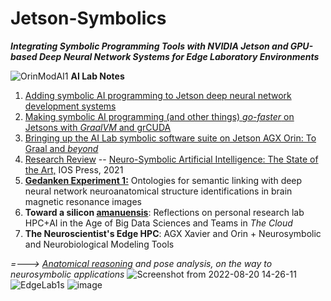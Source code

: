 # Jetson-Symbolics
**_Integrating Symbolic Programming Tools with NVIDIA Jetson and GPU-based Deep Neural Network Systems for Edge Laboratory Environments_**


![OrinModAI1](https://user-images.githubusercontent.com/71346897/173706883-8b9418da-0ce3-4aed-a1ad-c10251d9fb43.png)
**AI Lab Notes**
 1. [Adding symbolic AI programming to Jetson deep neural network development systems](https://github.com/rtrelease/Jetson-Symbolics/blob/main/Adding%20symbolic%20programming%20tools%20to%20Jetson.md)
 2. [Making symbolic AI programming (and other things) *go-faster* on Jetsons with *GraalVM* and grCUDA](https://github.com/rtrelease/Jetson-Symbolics/blob/main/AI%20Lab%20Notes2a.md)
 3. [Bringing up the AI Lab symbolic software suite on Jetson AGX Orin: To Graal and *beyond*](https://github.com/rtrelease/Jetson-Symbolics/blob/main/OrinInstall2Graal.md)
 4. [Research Review](https://github.com/rtrelease/Jetson-Symbolics/blob/main/NS-SOTA-2021.md) -- [Neuro-Symbolic Artificial Intelligence: The State of the Art,](https://ebooks.iospress.nl/ISBN/978-1-64368-245-7) IOS Press, 2021
 5. [**Gedanken Experiment 1:**](https://github.com/rtrelease/Jetson-Symbolics/blob/main/Onto1.md) Ontologies for semantic linking with deep neural network neuroanatomical structure identifications in brain magnetic resonance images
 6. **Toward a silicon [amanuensis](https://en.wikipedia.org/wiki/Amanuensis)**: Reflections on personal research lab HPC+AI in the Age of Big Data Sciences and Teams in *The Cloud*
 7. **The Neuroscientist's Edge HPC**: AGX Xavier and Orin + Neurosymbolic and Neurobiological Modeling Tools

*=---> [Anatomical reasoning](https://anatomypubs.onlinelibrary.wiley.com/doi/10.1002/ar.b.20095) and pose analysis, on the way to neurosymbolic applications*
![Screenshot from 2022-08-20 14-26-11](https://user-images.githubusercontent.com/71346897/185767485-fe8d63db-265b-4e14-b944-41e4bf9cac07.png)
![EdgeLab1s](https://user-images.githubusercontent.com/71346897/182501143-b3709537-affc-4975-a45c-dde770825814.png)
![image](https://user-images.githubusercontent.com/71346897/189025287-12f64115-7108-43a8-b5db-c03ffbf62075.jpeg)
